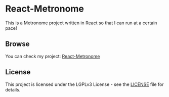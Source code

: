 # React-Metronome
This is a Metronome project written in React so that I can run at a certain pace!
## Browse
You can check my project: [React-Metronome](https://it-krivoshey.github.io/React-Metronome/)
## License
This project is licensed under the LGPLv3 License - see the [LICENSE](https://github.com/IT-Krivoshey/React-Metronome/blob/master/LICENSE) file for details.

